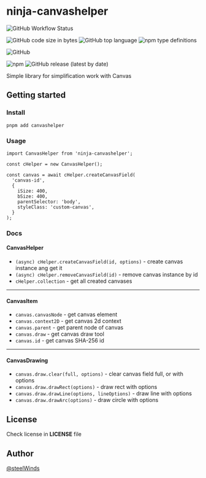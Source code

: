 # ninja-canvashelper

![GitHub Workflow Status](https://img.shields.io/github/workflow/status/steelWinds/CanvasHelper/build-lint?label=build&style=flat-square)

![GitHub code size in bytes](https://img.shields.io/github/languages/code-size/steelWinds/CanvasHelper?style=flat-square)
![GitHub top language](https://img.shields.io/github/languages/top/steelWinds/CanvasHelper?style=flat-square)
![npm type definitions](https://img.shields.io/npm/types/ninja-canvashelper?style=flat-square)

![GitHub](https://img.shields.io/github/license/steelWinds/CanvasHelper?style=flat-square)

![npm](https://img.shields.io/npm/v/ninja-canvashelper?style=flat-square)
![GitHub release (latest by date)](https://img.shields.io/github/v/release/steelWinds/CanvasHelper?style=flat-square)

Simple library for simplification work with Canvas

## Getting started

### Install

```
pnpm add canvashelper
```

### Usage

```
import CanvasHelper from 'ninja-canvashelper';

const cHelper = new CanvasHelper();

const canvas = await cHelper.createCanvasField(
  'canvas-id',
  {
    iSize: 400,
    bSize: 400,
    parentSelector: 'body',
    styleClass: 'custom-canvas',
  }
);
```

### Docs

#### CanvasHelper
- ```(async) cHelper.createCanvasField(id, options)``` - create canvas instance ang get it
- ```(async) cHelper.removeCanvasField(id)``` - remove canvas instance by id
- ```cHelper.collection``` - get all created canvases

---

#### CanvasItem
- ```canvas.canvasNode``` - get canvas element
- ```canvas.context2D``` - get canvas 2d context
- ```canvas.parent``` - get parent node of canvas
- ```canvas.draw``` - get canvas draw tool
- ```canvas.id``` - get canvas SHA-256 id

---

#### CanvasDrawing
- ```canvas.draw.clear(full, options)``` - clear canvas field full, or with options
- ```canvas.draw.drawRect(options)``` - draw rect with options
- ```canvas.draw.drawLine(options, lineOptions)``` - draw line with options
- ```canvas.draw.drawArc(options)``` - draw circle with options


## License

Check license in **LICENSE** file 

## Author

[@steelWinds](https://github.com/steelWinds/)
